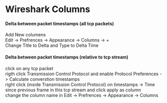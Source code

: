 # Wireshark Columns

#### Delta between packet timestamps (all tcp packets)
Add New columens  
Edit -> Prefrences -> Appearance -> Columns -> +  
Change Title to Delta and Type to Delta Time

#### Delta between packet timestamps (relative to tcp stream)
click on any tcp packet  
rigth click Transmission Control Protocol and enable Protocol Preferences -> Calculate converstion timestamps  
right click (inside Transmission Control Protocol) on timestamps -> Time since previous frame in this tcp stream
 and click apply as column  
change the column name in Edit -> Prefrences -> Appearance -> Columns 